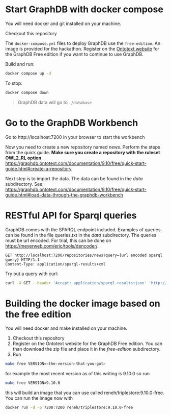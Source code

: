 # Start GraphDB with docker compose

You will need docker and git installed on your machine.

Checkout this repository

The `docker-compose.yml` files to deploy GraphDB use the `free-edition`. An image is provided for the hackathon. Register on the [Ontotext website](https://www.ontotext.com/products/graphdb/graphdb-free/) for the GraphDB Free edition if you want to continue to use GraphDB.

Build and run:

```bash
docker compose up -d
```

To stop:

```bash
docker compose down
```

> GraphDB data will go to `./database`

# Go to the GraphDB Workbench

Go to http://localhost:7200 in your browser to start the workbench

Now you need to create a new repository named *news*. 
Perform the steps from the quick guide. **Make sure you create a repository with the ruleset __OWL2_RL__ option**
https://graphdb.ontotext.com/documentation/9.10/free/quick-start-guide.html#create-a-repository

Next step is to import the data. The data can be found in the *data* subdirectory. 
See: https://graphdb.ontotext.com/documentation/9.10/free/quick-start-guide.html#load-data-through-the-graphdb-workbench


# RESTful API for Sparql queries

GraphDB comes with the SPARQL endpoint included. 
Examples of queries can be found in the file queries.txt in the *data* subdirectory. The queries must be url encoded. For trial, this can be done on https://meyerweb.com/eric/tools/dencoder/. 


```http request
GET http://localhost:7200/repositories/news?query={url encoded sparql query} HTTP/1.1
Content-Type: application/sparql-results+xml

```

Try out a query with curl:

```bash
curl -X GET --header 'Accept: application/sparql-results+json' 'http://localhost:7200/repositories/news?query=PREFIX%20pub%3A%20%3Chttp%3A%2F%2Fontology.ontotext.com%2Ftaxonomy%2F%3E%0APREFIX%20publishing%3A%20%3Chttp%3A%2F%2Fontology.ontotext.com%2Fpublishing%23%3E%0ASELECT%20DISTINCT%20%3Fp%20%3FobjectLabel%20WHERE%20%7B%0A%20%20%20%20%3Chttp%3A%2F%2Fontology.ontotext.com%2Fresource%2Ftsk78dfdet4w%3E%20%3Fp%20%3Fo%20.%0A%20%20%20%20%7B%0A%20%20%20%20%20%20%20%20%3Fo%20pub%3AhasValue%20%3Fvalue%20.%0A%20%20%20%20%20%20%20%20%3Fvalue%20pub%3ApreferredLabel%20%3FobjectLabel%20.%0A%20%20%20%20%7D%20UNION%20%7B%0A%20%20%20%20%20%20%20%20%3Fo%20pub%3AhasValue%20%3FobjectLabel%20.%0A%20%20%20%20%20%20%20%20filter%20(isLiteral(%3FobjectLabel))%20.%0A%20%20%20%20%20%7D%0A%7D'
```

# Building the docker image based on the free edition

You will need docker and make installed on your machine.

1. Checkout this repository
1. Register on the Ontotext website for the GraphDB Free edition. You can than download the zip file and place it in the *free-edition* subdirectory.
1. Run
```bash
make free VERSION=<the-version-that-you-got>
```

for example the most recent version as of this writing is 9.10.0 so run
```bash
make free VERSION=9.10.0
```

this will build an image that you can use called reneh/triplestore:9.10.0-free.
You can run the image now with

```bash
docker run -d -p 7200:7200 reneh/triplestore:9.10.0-free
```
